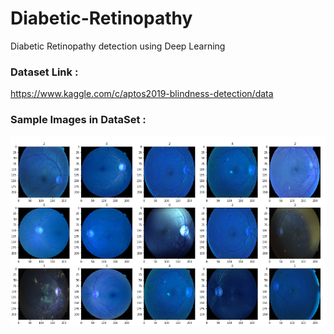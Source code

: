 # Diabetic-Retinopathy
Diabetic Retinopathy detection using Deep Learning


### Dataset Link :
https://www.kaggle.com/c/aptos2019-blindness-detection/data

### Sample Images in DataSet :
![Image description](https://github.com/himanshuagarwal190/Diabetic-Retinopathy/blob/master/Images/DRsampleimages.PNG)
